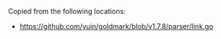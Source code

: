 Copied from the following locations:

* https://github.com/yuin/goldmark/blob/v1.7.8/parser/link.go
